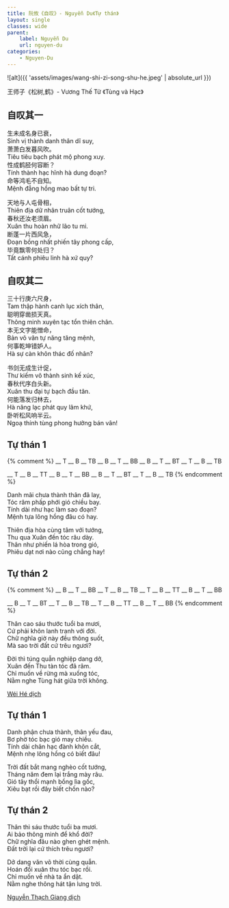 ```yaml
---
title: 阮攸《自叹》- Nguyễn Du《Tự thán》
layout: single
classes: wide
parent:
    label: Nguyễn Du
    url: nguyen-du
categories: 
    - Nguyen-Du
---
```


![alt]({{ 'assets/images/wang-shi-zi-song-shu-he.jpeg' | absolute_url }})
> <cite>
王师子《松树,鹤》- Vương Thế Tử 《Tùng và Hạc》
</cite>

## 自叹其一
生未成名身已衰，\
Sinh vị thành danh thân dĩ suy,\
萧萧白发暮风吹。\
Tiêu tiêu bạch phát mộ phong xuy.\
性成鹤胫何容断？\
Tính thành hạc hĩnh hà dung đoạn?\
命等鸿毛不自知。\
Mệnh đẳng hồng mao bất tự tri.

天地与人屯骨相，\
Thiên địa dữ nhân truân cốt tướng,\
春秋还汝老须眉。\
Xuân thu hoàn nhữ lão tu mi.\
断蓬一片西风急，\
Đoạn bồng nhất phiến tây phong cấp,\
毕竟飘零何处归？\
Tất cánh phiêu linh hà xứ quy?

## 自叹其二
三十行庚六尺身，\
Tam thập hành canh lục xích thân,\
聪明穿凿损天真。\
Thông minh xuyên tạc tổn thiên chân.\
本无文字能憎命，\
Bản vô văn tự năng tăng mệnh,\
何事乾坤错妒人。\
Hà sự càn khôn thác đố nhân?

书剑无成生计促，\
Thư kiếm vô thành sinh kế xúc,\
春秋代序白头新。\
Xuân thu đại tự bạch đầu tân.\
何能落发归林去，\
Hà năng lạc phát quy lâm khứ,\
卧听松风响半云。\
Ngoạ thính tùng phong hưởng bán vân!

## Tự thán 1
{% comment %}
__ T __ B __ TB
__ B __ T __ BB
__ B __ T __ BT
__ T __ B __ TB

__ T __ B __ TT
__ B __ T __ BB
__ B __ T __ BT
__ T __ B __ TB
{% endcomment %}

Danh mãi chưa thành thân đã lay,\
Tóc râm phấp phới gió chiều bay.\
Tính dài như hạc làm sao đoạn?\
Mệnh tựa lông hồng đâu có hay.

Thiên địa hòa cùng tâm với tướng,\
Thu qua Xuân đến tóc râu dày.\
Thân như phiến lá hòa trong gió,\
Phiêu dạt nơi nào cũng chẳng hay!

## Tự thán 2
{% comment %}
__ B __ T __ BB
__ T __ B __ TB
__ T __ B __ TT
__ B __ T __ BB

__ B __ T __ BT
__ T __ B __ TB
__ T __ B __ TT
__ B __ T __ BB
{% endcomment %}

Thân cao sáu thước tuổi ba mươi,\
Cứ phải khôn lanh tranh với đời.\
Chữ nghĩa giờ này đều thông suốt,\
Mà sao trời đất cứ trêu ngươi?

Đời thì túng quẫn nghiệp dang dở,\
Xuân đến Thu tàn tóc đã râm.\
Chỉ muốn về rừng mà xuống tóc,\
Nằm nghe Tùng hát giữa trời không.

> <cite>
<a target="_blank" href="https://wei-he.xyz">Wéi Hé dịch</a>
</cite>

## Tự thán 1
Danh phận chưa thành, thân yếu đau,\
Bơ phờ tóc bạc gió may chiều.\
Tính dài chân hạc đành khôn cắt,\
Mệnh nhẹ lông hồng có biết đâu!

Trời đất bắt mang nghèo cốt tướng,\
Tháng năm đem lại trắng mày râu.\
Gió tây thổi mạnh bồng lìa gốc,\
Xiêu bạt rồi đây biết chốn nào?

## Tự thán 2
Thân thì sáu thước tuổi ba mươi.\
Ai bảo thông minh để khổ đời?\
Chữ nghĩa đâu nào ghen ghét mệnh.\
Đất trời lại cứ thích trêu ngươi?

Dở dang văn võ thời cùng quẫn.\
Hoán đổi xuân thu tóc bạc rồi.\
Chỉ muốn về nhà ta ẩn dật.\
Nằm nghe thông hát tận lưng trời.

> <cite>
<a target="_blank" href="https://www.thivien.net/Nguy%E1%BB%85n-Th%E1%BA%A1ch-Giang/author-CvAZUU0eLlYNISop-HkZqA">
Nguyễn Thạch Giang dịch
</a>
</cite>